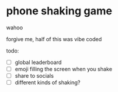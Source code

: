 # phone shaking game

wahoo

forgive me, half of this was vibe coded

todo:

- [ ] global leaderboard
- [ ] emoji filling the screen when you shake
- [ ] share to socials
- [ ] different kinds of shaking?
